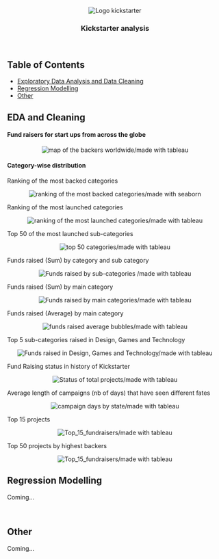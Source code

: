 <p align="center">
  <img src="srcs/kickstarter_logo.png" alt="Logo kickstarter" />
</p>

<h3 align="center">
  Kickstarter analysis
</h3>
<br/>

## Table of Contents

- [Exploratory Data Analysis and Data Cleaning](#EDA-and-Cleaning)
- [Regression Modelling](#Regression-Modelling)
- [Other](#Other)

## EDA and Cleaning

#### Fund raisers for start ups from across the globe

<p align="center">
  <img src="srcs/backers_map.png" alt="map of the backers worldwide/made with tableau" />  
</p>

#### Category-wise distribution
Ranking of the most backed categories
<p align="center">
  <img src="srcs/main_categories_by_backers.png" alt="ranking of the most backed categories/made with seaborn" />  
</p>

Ranking of the most launched categories
<p align="center">
  <img src="srcs/main_categories_by_nb_of_projects.png" alt="ranking of the most launched categories/made with tableau" />  
</p>

Top 50 of the most launched sub-categories
<p align="center">
  <img src="srcs/top 50 sub-categories.png" alt="top 50 categories/made with tableau" />  
</p>

Funds raised (Sum) by category and sub category
<p align="center">
  <img src="srcs/funds_raised_sum_bubbles.png" alt="Funds raised by sub-categories /made with tableau" />  
</p>

Funds raised (Sum) by main category
<p align="center">
  <img src="srcs/funds_raised_sum_main_category_bubbles.png" alt="Funds raised by main categories/made with tableau" />  
</p>

Funds raised (Average) by main category
<p align="center">
  <img src="srcs/funds_raised_average_bubbles.png" alt="funds raised average bubbles/made with tableau" />  
</p>

Top 5 sub-categories raised in Design, Games and Technology
<p align="center">
  <img src="srcs/Funds_raised_top5.png" alt="Funds raised in Design, Games and Technology/made with tableau" />  
</p>

Fund Raising status in history of Kickstarter
<p align="center">
  <img src="srcs/fund_raising_status.png" alt="Status of total projects/made with tableau" />  
</p>

Average length of campaigns (nb of days) that have seen different fates
<p align="center">
  <img src="srcs/campaign_days_by_state.png" alt="campaign days by state/made with tableau" />  
</p>

Top 15 projects
<p align="center">
  <img src="srcs/Top_15_fundraisers.png" alt="Top_15_fundraisers/made with tableau" />  
</p>

Top 50 projects by highest backers
<p align="center">
  <img src="srcs/Top_50_by_backers.png" alt="Top_15_fundraisers/made with tableau" />  
</p>





## Regression Modelling

Coming...


<br/>

## Other

Coming...